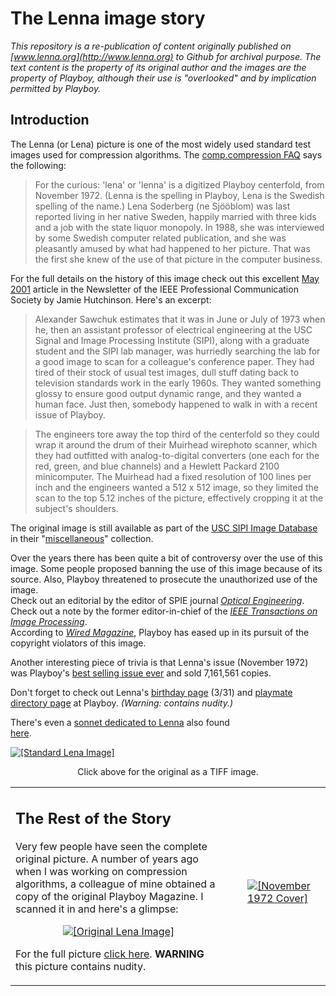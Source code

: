 # The Lenna image story

*This repository is a re-publication of content originally published on [www.lenna.org](http://www.lenna.org) to Github for archival purpose. The text content is the property of its original author and the images are the property of Playboy, although their use is "overlooked" and by implication permitted by Playboy.*

## Introduction

The Lenna (or Lena) picture is one of the most widely used standard test images used for compression algorithms.  The [comp.compression FAQ](http://www.faqs.org/faqs/compression-faq/part1/) says the following:<p>

> For the curious: 'lena' or 'lenna' is a digitized Playboy centerfold, from November 1972. (Lenna is the spelling in Playboy, Lena is the Swedish spelling of the name.) Lena Soderberg (ne Sjööblom) was last reported living in her native Sweden, happily married with three kids and a job with the state liquor monopoly. In 1988, she was interviewed by some Swedish computer related publication, and she was pleasantly amused by what had happened to her picture.  That was the first she knew of the use of that picture in the computer business.

For the full details on the history of this image check out this excellent [May 2001](http://www.lenna.org/pcs_mirror/may_june01.pdf) article in the Newsletter of the IEEE Professional Communication Society by Jamie Hutchinson.  Here's an excerpt:

>Alexander Sawchuk estimates that it was in June or July of 1973 when he, then an assistant professor of electrical engineering at the USC Signal and Image Processing Institute (SIPI), along with a graduate student and the SIPI lab manager, was hurriedly searching the lab for a good image to scan for a colleague's conference paper. They had tired of their stock of usual test images, dull stuff dating back to television standards work in the early 1960s. They wanted something glossy to ensure good output dynamic range, and they wanted a human face. Just then, somebody happened to walk in with a recent issue of Playboy.

> The engineers tore away the top third of the centerfold so they could wrap it around the drum of their Muirhead wirephoto scanner, which they had outfitted with analog-to-digital converters (one each for the red, green, and blue channels) and a Hewlett Packard 2100 minicomputer. The Muirhead had a fixed resolution of 100 lines per inch and the engineers wanted a 512 x 512 image, so they limited the scan to the top 5.12 inches of the picture, effectively cropping it at the subject's shoulders.

The original image is still available as part of the [USC SIPI Image Database](http://sipi.usc.edu/services/database/Database.html) in their "[miscellaneous](http://sipi.usc.edu/services/database/database.cgi?volume=misc)" collection.

</p><p>

Over the years there has been quite a bit of controversy over the use of
this image.  Some people proposed banning the use of this image because of its
source.  Also, Playboy threatened to prosecute the unauthorized use of
the image.  
Check out an editorial
by the editor of SPIE journal <a target="_top" href="optical.html"><i>Optical Engineering</i></a>.
Check out a note
by the former editor-in-chief of the <a target="_top" href="editor.html"><i>IEEE Transactions on Image Processing</i></a>.  
According to <a target="_top" href="wired_backups/4000.html"><i>Wired Magazine</i></a>, Playboy has eased up in its pursuit of the copyright violators of this image.

</p><p>

Another interesting piece of trivia is that Lenna's issue (November 1972)
was Playboy's <a href="http://www.playboy.com/worldofplayboy/faq/what.html#4">best selling issue ever</a> and sold 7,161,561 copies.

</p><p>

Don't forget to check out Lenna's <a href="http://www.lenna.org/playboy_backups2/31a.html">birthday page</a> (3/31) and <a href="http://web.archive.org/web/20060816070614/http://www.playboy.com/playmates/directory/197211.html">playmate directory page</a> at Playboy.  <i>(Warning: contains nudity.)</i>

</p><p>

There's even a <a href="http://www.nofiles.de/roots/lena/lenapoem2.html"> sonnet dedicated to Lenna</a> also found  
<a href="http://www.hacksaw.org/~thomasc/old_mit/stories/lena.html">here</a>.

</p></td>

<td width="5%"></td>

<td>
<a target="_top" href="lena_std.tif"><img src="len_std.jpg" alt="[Standard Lena Image]" border="0"></a>
<p>
</p><center>
Click above for the original as a TIFF image.
</center>
</td>

</tr></tbody></table>




<table width="100%">
<tbody><tr>
<td>

<h2>The Rest of the Story</h2><p>

Very few people have seen the complete original picture.  A number of years ago when I was working on compression algorithms, a colleague of mine obtained a copy of the original Playboy Magazine.  I scanned it in and here's a glimpse:</p><p>

</p><center>
<a target="_top" href="http://www.lenna.org/full/len_full.html"><img src="len_top.jpg" alt="[Original Lena Image]" border="0"></a>
<p>
</p></center>

For the full picture <a target="_top" href="http://www.lenna.org/full/len_full.html">click here</a>.  <strong>WARNING</strong> this picture contains nudity.<p>
</p></td>
<td width="5%"></td>
<td valign="center">
&nbsp;<p>
<a href="cover/cover-1972-11-lrg.jpg"><img src="cover/cover-1972-11-sm3.jpg" alt="[November 1972 Cover]" border="0"></a>
</p></td>
<td width="2%"></td>
</tr></tbody></table>

